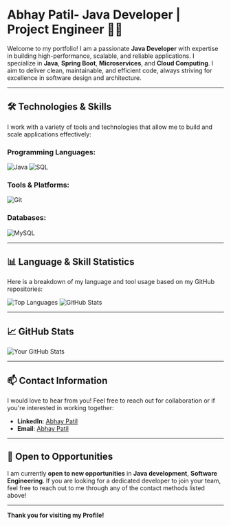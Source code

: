 # Abhay Patil- Java Developer | Project Engineer 👨‍💻

Welcome to my portfolio! I am a passionate **Java Developer** with expertise in building high-performance, scalable, and reliable applications. I specialize in **Java**, **Spring Boot**, **Microservices**, and **Cloud Computing**. I aim to deliver clean, maintainable, and efficient code, always striving for excellence in software design and architecture.

---

## 🛠️ Technologies & Skills
I work with a variety of tools and technologies that allow me to build and scale applications effectively:

### Programming Languages:
![Java](https://img.shields.io/badge/Java-%23F7B731.svg?style=flat-square&logo=java&logoColor=white) 
![SQL](https://img.shields.io/badge/SQL-%23F7B731.svg?style=flat-square&logo=mysql&logoColor=white)

### Tools & Platforms:
![Git](https://img.shields.io/badge/Git-%23F05032.svg?style=flat-square&logo=git&logoColor=white)

### Databases:
![MySQL](https://img.shields.io/badge/MySQL-%2300A4D7.svg?style=flat-square&logo=mysql&logoColor=white) 

---

## 📊 Language & Skill Statistics
Here is a breakdown of my language and tool usage based on my GitHub repositories:

![Top Languages](https://github-readme-stats.vercel.app/api/top-langs/?username=Abhay-Patil1111&layout=compact&theme=radical)
![GitHub Stats](https://github-readme-stats.vercel.app/api?username=Abhay-Patil1111&show_icons=true&count_private=true&theme=radical)

---

## 📈 GitHub Stats

![Your GitHub Stats](https://github-readme-stats.vercel.app/api?username=Abhay-Patil1111&show_icons=true&count_private=true&theme=radical)

---

## 📫 Contact Information
I would love to hear from you! Feel free to reach out for collaboration or if you're interested in working together:

- **LinkedIn**: [Abhay Patil](https://www.linkedin.com/in/abhay-patil-315a66222/)
- **Email**: [Abhay Patil](mailto:abhya5050@gmail.com)

---

## 💼 Open to Opportunities
I am currently **open to new opportunities** in **Java development**, **Software Engineering**. If you are looking for a dedicated developer to join your team, feel free to reach out to me through any of the contact methods listed above!

---

**Thank you for visiting my Profile!**
